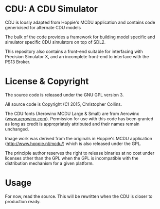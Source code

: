 # CDU: A CDU Simulator

CDU is loosly adapted from Hoppie's MCDU application and contains code 
genericised for alternate CDU models

The bulk of the code provides a framework for building model specific and
simulator specific CDU simulators on top of SDL2.

This repository also contains a front-end suitable for interfacing with
Precision Simulator X, and an incomplete front-end to interface with the
PS13 Broker.

# License & Copyright

The source code is released under the GNU GPL version 3.

All source code is Copyright (C) 2015, Christopher Collins.

The CDU fonts (Aerowinx MCDU Large & Small) are from Aerowinx
(www.aerowinx.com).  Permission for use with this code has been granted
as long as credit is appropriately attributed and their names remain
unchanged.

Image work was derived from the originals in Hoppie's MCDU application
(http://www.hoppie.nl/mcdu/) which is also released under the GPL.

The principle author reserves the right to release binaries at no cost
under licenses other than the GPL when the GPL is incompatible with the 
distribution mechanism for a given platform.

# Usage

For now, read the source.  This will be rewritten when the CDU is closer
to production ready.

